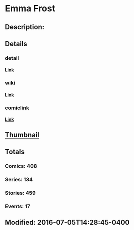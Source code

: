# Emma Frost
## Description: 
## Details
### detail
#### [Link](http://marvel.com/comics/characters/1009310/emma_frost?utm_campaign=apiRef&utm_source=225578a89fc76f3d20fbffda5d17a88d)
### wiki
#### [Link](http://marvel.com/universe/Frost%2C_Emma?utm_campaign=apiRef&utm_source=225578a89fc76f3d20fbffda5d17a88d)
### comiclink
#### [Link](http://marvel.com/comics/characters/1009310/emma_frost?utm_campaign=apiRef&utm_source=225578a89fc76f3d20fbffda5d17a88d)
## [Thumbnail](http://i.annihil.us/u/prod/marvel/i/mg/9/80/51151ef7cf4c8.jpg)
## Totals
### Comics: 408
### Series: 134
### Stories: 459
### Events: 17
## Modified: 2016-07-05T14:28:45-0400